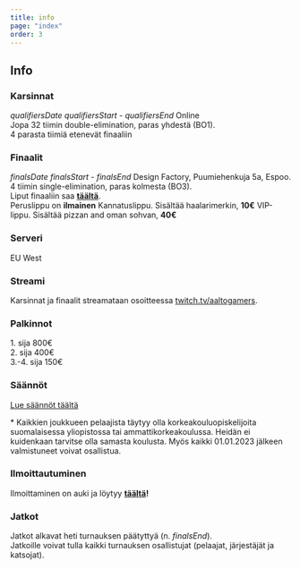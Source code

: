 ```yaml
---
title: info
page: "index"
order: 3
---
```


## Info

### Karsinnat

$qualifiersDate$ $qualifiersStart$ - $qualifiersEnd$ Online  
Jopa 32 tiimin double-elimination, paras yhdestä (BO1).  
4 parasta tiimiä etenevät finaaliin

### Finaalit

$finalsDate$ $finalsStart$ - $finalsEnd$ Design Factory, Puumiehenkuja 5a, Espoo.  
4 tiimin single-elimination, paras kolmesta (BO3).  
Liput finaaliin saa **[täältä](https://kide.app/events/52662ade-10d0-4863-af06-578036125f7b)**.  
<lx>Peruslippu on **ilmainen**</lx>
<lx>Kannatuslippu. Sisältää haalarimerkin, **10€**</lx>
<lx>VIP-lippu. Sisältää pizzan and oman sohvan, **40€**</lx>


### Serveri

EU West

### Streami

Karsinnat ja finaalit streamataan osoitteessa [twitch.tv/aaltogamers](https://twitch.tv/aaltogamers).

### Palkinnot

1\. sija 800€  
2\. sija 400€  
3\.-4. sija 150€

### Säännöt

[Lue säännöt täältä](/rules)

\* Kaikkien joukkueen pelaajista täytyy olla korkeakouluopiskelijoita suomalaisessa yliopistossa tai ammattikorkeakoulussa. Heidän ei kuidenkaan tarvitse olla samasta koulusta. Myös kaikki 01.01.2023 jälkeen valmistuneet  voivat osallistua.

### Ilmoittautuminen

Ilmoittaminen on auki ja löytyy **[täältä]($signUpLink$)!**

### Jatkot

Jatkot alkavat heti turnauksen päätyttyä (n. $finalsEnd$).  
Jatkoille voivat tulla kaikki turnauksen osallistujat (pelaajat, järjestäjät ja katsojat).  
